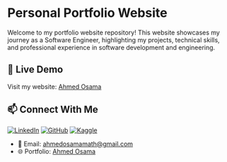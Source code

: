 # Personal Portfolio Website

Welcome to my portfolio website repository! This website showcases my journey as a Software Engineer, highlighting my projects, technical skills, and professional experience in software development and engineering.

## 🚀 Live Demo

Visit my website: [Ahmed Osama](https://ahmed.is-a.dev)

## 📫 Connect With Me

[![LinkedIn](https://img.shields.io/badge/LinkedIn-0077B5?style=for-the-badge&logo=linkedin&logoColor=white)](https://www.linkedin.com/in/zold)
[![GitHub](https://img.shields.io/badge/GitHub-100000?style=for-the-badge&logo=github&logoColor=white)](https://github.com/AhmedOsamaMath)
[![Kaggle](https://img.shields.io/badge/Kaggle-20BEFF?style=for-the-badge&logo=kaggle&logoColor=white)](https://www.kaggle.com/ahmedosamamath)

- 📧 Email: [ahmedosamamath@gmail.com](mailto:ahmedosamamath@gmail.com)
- 🌐 Portfolio: [Ahmed Osama](https://ahmed.is-a.dev)

